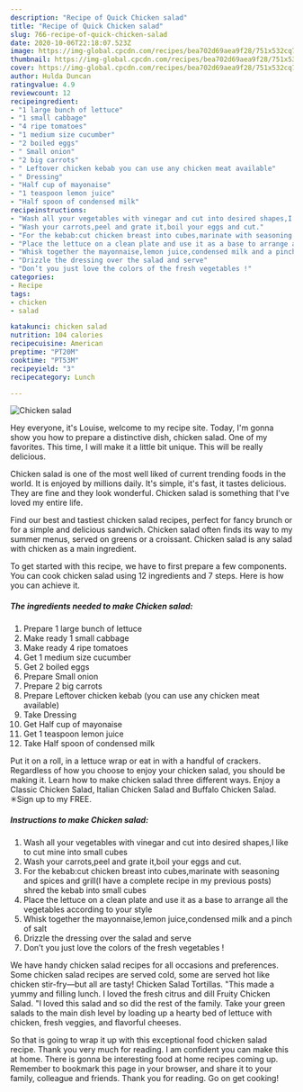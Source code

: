 ```yaml
---
description: "Recipe of Quick Chicken salad"
title: "Recipe of Quick Chicken salad"
slug: 766-recipe-of-quick-chicken-salad
date: 2020-10-06T22:18:07.523Z
image: https://img-global.cpcdn.com/recipes/bea702d69aea9f28/751x532cq70/chicken-salad-recipe-main-photo.jpg
thumbnail: https://img-global.cpcdn.com/recipes/bea702d69aea9f28/751x532cq70/chicken-salad-recipe-main-photo.jpg
cover: https://img-global.cpcdn.com/recipes/bea702d69aea9f28/751x532cq70/chicken-salad-recipe-main-photo.jpg
author: Hulda Duncan
ratingvalue: 4.9
reviewcount: 12
recipeingredient:
- "1 large bunch of lettuce"
- "1 small cabbage"
- "4 ripe tomatoes"
- "1 medium size cucumber"
- "2 boiled eggs"
- " Small onion"
- "2 big carrots"
- " Leftover chicken kebab you can use any chicken meat available"
- " Dressing"
- "Half cup of mayonaise"
- "1 teaspoon lemon juice"
- "Half spoon of condensed milk"
recipeinstructions:
- "Wash all your vegetables with vinegar and cut into desired shapes,I like to cut mine into small cubes"
- "Wash your carrots,peel and grate it,boil your eggs and cut."
- "For the kebab:cut chicken breast into cubes,marinate with seasoning and spices and grill(I have a complete recipe in my previous posts) shred the kebab into small cubes"
- "Place the lettuce on a clean plate and use it as a base to arrange all the vegetables according to your style"
- "Whisk together the mayonnaise,lemon juice,condensed milk and a pinch of salt"
- "Drizzle the dressing over the salad and serve"
- "Don’t you just love the colors of the fresh vegetables !"
categories:
- Recipe
tags:
- chicken
- salad

katakunci: chicken salad 
nutrition: 104 calories
recipecuisine: American
preptime: "PT20M"
cooktime: "PT53M"
recipeyield: "3"
recipecategory: Lunch

---
```



![Chicken salad](https://img-global.cpcdn.com/recipes/bea702d69aea9f28/751x532cq70/chicken-salad-recipe-main-photo.jpg)

Hey everyone, it's Louise, welcome to my recipe site. Today, I'm gonna show you how to prepare a distinctive dish, chicken salad. One of my favorites. This time, I will make it a little bit unique. This will be really delicious.

Chicken salad is one of the most well liked of current trending foods in the world. It is enjoyed by millions daily. It's simple, it's fast, it tastes delicious. They are fine and they look wonderful. Chicken salad is something that I've loved my entire life.

Find our best and tastiest chicken salad recipes, perfect for fancy brunch or for a simple and delicious sandwich. Chicken salad often finds its way to my summer menus, served on greens or a croissant. Chicken salad is any salad with chicken as a main ingredient.


To get started with this recipe, we have to first prepare a few components. You can cook chicken salad using 12 ingredients and 7 steps. Here is how you can achieve it.

<!--inarticleads1-->

##### The ingredients needed to make Chicken salad:

1. Prepare 1 large bunch of lettuce
1. Make ready 1 small cabbage
1. Make ready 4 ripe tomatoes
1. Get 1 medium size cucumber
1. Get 2 boiled eggs
1. Prepare  Small onion
1. Prepare 2 big carrots
1. Prepare  Leftover chicken kebab (you can use any chicken meat available)
1. Take  Dressing
1. Get Half cup of mayonaise
1. Get 1 teaspoon lemon juice
1. Take Half spoon of condensed milk


Put it on a roll, in a lettuce wrap or eat in with a handful of crackers. Regardless of how you choose to enjoy your chicken salad, you should be making it. Learn how to make chicken salad three different ways. Enjoy a Classic Chicken Salad, Italian Chicken Salad and Buffalo Chicken Salad. ✳︎Sign up to my FREE. 

<!--inarticleads2-->

##### Instructions to make Chicken salad:

1. Wash all your vegetables with vinegar and cut into desired shapes,I like to cut mine into small cubes
1. Wash your carrots,peel and grate it,boil your eggs and cut.
1. For the kebab:cut chicken breast into cubes,marinate with seasoning and spices and grill(I have a complete recipe in my previous posts) shred the kebab into small cubes
1. Place the lettuce on a clean plate and use it as a base to arrange all the vegetables according to your style
1. Whisk together the mayonnaise,lemon juice,condensed milk and a pinch of salt
1. Drizzle the dressing over the salad and serve
1. Don’t you just love the colors of the fresh vegetables !


We have handy chicken salad recipes for all occasions and preferences. Some chicken salad recipes are served cold, some are served hot like chicken stir-fry—but all are tasty! Chicken Salad Tortillas. &#34;This made a yummy and filling lunch. I loved the fresh citrus and dill Fruity Chicken Salad. &#34;I loved this salad and so did the rest of the family. Take your green salads to the main dish level by loading up a hearty bed of lettuce with chicken, fresh veggies, and flavorful cheeses. 

So that is going to wrap it up with this exceptional food chicken salad recipe. Thank you very much for reading. I am confident you can make this at home. There is gonna be interesting food at home recipes coming up. Remember to bookmark this page in your browser, and share it to your family, colleague and friends. Thank you for reading. Go on get cooking!
